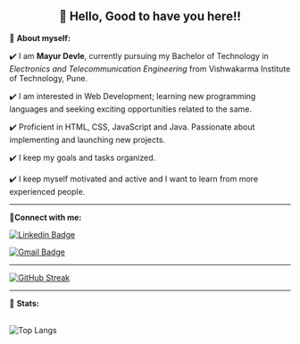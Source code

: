 <!--
**md0011/md0011** is a ✨ _special_ ✨ repository because its `README.md` (this file) appears on your GitHub profile.

Here are some ideas to get you started:

- 🔭 I’m currently working on ...
- 🌱 I’m currently learning ...
- 👯 I’m looking to collaborate on ...
- 🤔 I’m looking for help with ...
- 💬 Ask me about ...
- 📫 How to reach me: ...
- 😄 Pronouns: ...
- ⚡ Fun fact: ...
-->

<!-- WAKING HAND WITH GOOD TO HAVE YOU TEXT-->
<h2 align=center>👋 Hello, Good to have you here!!</h2>

🌱 **About myself:**<br>

✔️ I am **Mayur Devle**, currently pursuing my Bachelor of Technology in *Electronics and Telecommunication Engineering* from Vishwakarma Institute of Technology, Pune. <br>

✔️ I am interested in Web Development; learning new programming languages and seeking exciting opportunities related to the same. <br>

✔️ Proficient in HTML, CSS, JavaScript and Java. Passionate about implementing and launching new projects. <br>

✔️ I keep my goals and tasks organized. 

✔️ I keep myself motivated and active and I want to learn from more experienced people.

---

👥**Connect with me:**
<!-- SOCAIL MEDIA HANDLES -->
[![Linkedin Badge](https://img.shields.io/badge/-MayurDevle-blue?style=flat-square&logo=Linkedin&logoColor=white&link=https://www.linkedin.com/in/mayur-d-609093224/)](https://www.linkedin.com/in/mayur-d-609093224/)

[![Gmail Badge](https://img.shields.io/badge/-mayurd0303@gmail.com-c14438?style=flat-square&logo=Gmail&logoColor=white&link=mailto:mayurd0303@gmail.com)](mailto:mayurd0303@gmail.com)

---

[![GitHub Streak](http://github-readme-streak-stats.herokuapp.com?user=md0011&theme=radical&hide_border=true)](https://git.io/streak-stats)

---

<!-- STATISTICS ABOUT PROFILE -->

 📶 **Stats:**<br><br>
 
 
<!--  TOP LANGUAGES STATISTICS -->
![Top Langs](https://github-readme-stats.vercel.app/api/top-langs/?username=md0011&theme=dark&layout=compact&align=right&width=40%)
 
